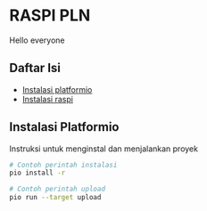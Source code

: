 # RASPI PLN

Hello everyone

## Daftar Isi

- [Instalasi platformio](#instalasi-platformio)
- [Instalasi raspi](#instalasi-raspi)

## Instalasi Platformio

Instruksi untuk menginstal dan menjalankan proyek

```bash
# Contoh perintah instalasi
pio install -r
```

```bash
# Contoh perintah upload
pio run --target upload
```
